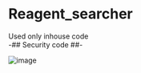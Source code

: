# Reagent_searcher
Used only inhouse code  
-## Security code ##-


![image](https://user-images.githubusercontent.com/91279846/140017535-b49aae42-aa74-4703-83b6-7330214dd558.png)
